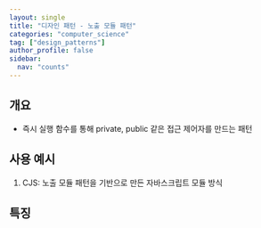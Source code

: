 ```yaml
---
layout: single
title: "디자인 패턴 - 노출 모듈 패턴"
categories: "computer_science"
tag: ["design_patterns"]
author_profile: false
sidebar:
  nav: "counts"
---
```


## 개요

- 즉시 실행 함수를 통해 private, public 같은 접근 제어자를 만드는 패턴

## 사용 예시

1. CJS: 노출 모듈 패턴을 기반으로 만든 자바스크립트 모듈 방식

## 특징

